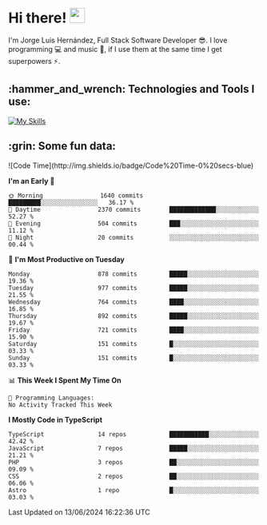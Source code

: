 <h1 align="left">
 <abc>
  <br>Hi there! <img src="https://user-images.githubusercontent.com/42378118/110234147-e3259600-7f4e-11eb-95be-0c4047144dea.gif" width="30"><br>
 </abc>
</h1>

I'm Jorge Luis Hernández, Full Stack Software Developer :sunglasses:. I love programming :computer: and music :musical_score:, if I use them at the same time I get superpowers :zap:. 


<h2 align="left">:hammer_and_wrench: Technologies and Tools I use:</h2>

[![My Skills](https://skillicons.dev/icons?i=js,ts,html,css,py,vue,react,next,nest,postgres,mysql)](https://skillicons.dev)

<h2 align="left">:grin: Some fun data:</h2>
<!--START_SECTION:waka-->
![Code Time](http://img.shields.io/badge/Code%20Time-0%20secs-blue)

**I'm an Early 🐤** 

```text
🌞 Morning                1640 commits        █████████░░░░░░░░░░░░░░░░   36.17 % 
🌆 Daytime                2370 commits        █████████████░░░░░░░░░░░░   52.27 % 
🌃 Evening                504 commits         ███░░░░░░░░░░░░░░░░░░░░░░   11.12 % 
🌙 Night                  20 commits          ░░░░░░░░░░░░░░░░░░░░░░░░░   00.44 % 
```
📅 **I'm Most Productive on Tuesday** 

```text
Monday                   878 commits         █████░░░░░░░░░░░░░░░░░░░░   19.36 % 
Tuesday                  977 commits         █████░░░░░░░░░░░░░░░░░░░░   21.55 % 
Wednesday                764 commits         ████░░░░░░░░░░░░░░░░░░░░░   16.85 % 
Thursday                 892 commits         █████░░░░░░░░░░░░░░░░░░░░   19.67 % 
Friday                   721 commits         ████░░░░░░░░░░░░░░░░░░░░░   15.90 % 
Saturday                 151 commits         █░░░░░░░░░░░░░░░░░░░░░░░░   03.33 % 
Sunday                   151 commits         █░░░░░░░░░░░░░░░░░░░░░░░░   03.33 % 
```


📊 **This Week I Spent My Time On** 

```text
💬 Programming Languages: 
No Activity Tracked This Week
```

**I Mostly Code in TypeScript** 

```text
TypeScript               14 repos            ███████████░░░░░░░░░░░░░░   42.42 % 
JavaScript               7 repos             █████░░░░░░░░░░░░░░░░░░░░   21.21 % 
PHP                      3 repos             ██░░░░░░░░░░░░░░░░░░░░░░░   09.09 % 
CSS                      2 repos             ██░░░░░░░░░░░░░░░░░░░░░░░   06.06 % 
Astro                    1 repo              █░░░░░░░░░░░░░░░░░░░░░░░░   03.03 % 
```




 Last Updated on 13/06/2024 16:22:36 UTC
<!--END_SECTION:waka-->
